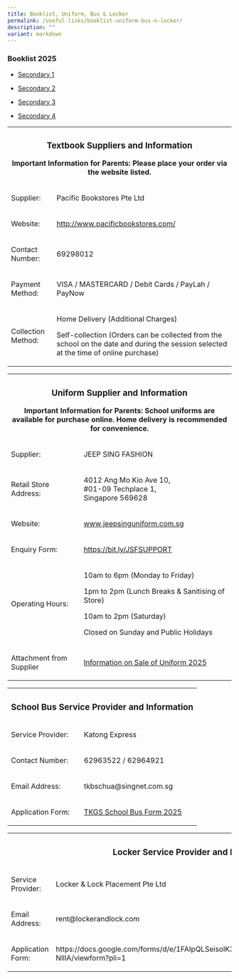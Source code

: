```yaml
---
title: Booklist, Uniform, Bus & Locker
permalink: /useful-links/booklist-uniform-bus-n-locker/
description: ""
variant: markdown
---
```

<h3>Booklist 2025</h3>
<ul data-tight="true" class="tight">
<li>
<a href="https://drive.google.com/file/d/1ulKNEY6gQwMrSi3lJnYuenIgZ1qB26lK/view?usp=sharing" target="_blank" rel="noopener"></a><p><a href="https://drive.google.com/file/d/1ulKNEY6gQwMrSi3lJnYuenIgZ1qB26lK/view?usp=sharing" target="_blank" rel="noopener">Secondary 1</a></p>
</li>
<li>
<a href="https://drive.google.com/file/d/1VfGi6MaGLjfliSFemCfQSjHkDK8F19nM/view?usp=sharing" target="_blank" rel="noopener"></a><p><a href="https://drive.google.com/file/d/1VfGi6MaGLjfliSFemCfQSjHkDK8F19nM/view?usp=sharing" target="_blank" rel="noopener">Secondary 2</a></p>
</li>
<li>
<a href="https://drive.google.com/file/d/16sTiyh2geuoKGSBG_0l4X5WR_U19ZJSs/view?usp=sharing" target="_blank" rel="noopener"></a><p><a href="https://drive.google.com/file/d/16sTiyh2geuoKGSBG_0l4X5WR_U19ZJSs/view?usp=sharing" target="_blank" rel="noopener">Secondary 3</a></p>
</li>
<li>
<a href="https://drive.google.com/file/d/1Z6zrgU-yKwnD31QWpT7nkF0yol460hPa/view?usp=sharing" target="_blank" rel="noopener"></a><p><a href="https://drive.google.com/file/d/1Z6zrgU-yKwnD31QWpT7nkF0yol460hPa/view?usp=sharing" target="_blank" rel="noopener">Secondary 4</a></p>
<p></p>
</li>
</ul>
<table style="minWidth: 50px">
<colgroup>
<col>
<col>
</colgroup>
<tbody>
<tr>
<th rowspan="1" colspan="2">
<h3>Textbook Suppliers and Information</h3>
<p></p>
<p>Important Information for Parents: Please place your order via the website
listed.</p>
</th>
</tr>
<tr>
<td rowspan="1" colspan="1">
<p>Supplier:</p>
</td>
<td rowspan="1" colspan="1">
<p>Pacific Bookstores Pte Ltd</p>
</td>
</tr>
<tr>
<td rowspan="1" colspan="1">
<p>Website:</p>
</td>
<td rowspan="1" colspan="1">
<p><a href="http://www.pacificbookstores.com/" rel="noopener noreferrer nofollow" target="_blank">http://www.pacificbookstores.com/</a>
</p>
</td>
</tr>
<tr>
<td rowspan="1" colspan="1">
<p>Contact Number:</p>
</td>
<td rowspan="1" colspan="1">
<p>69298012</p>
</td>
</tr>
<tr>
<td rowspan="1" colspan="1">
<p>Payment Method:</p>
</td>
<td rowspan="1" colspan="1">
<p>VISA / MASTERCARD / Debit Cards / PayLah / PayNow</p>
</td>
</tr>
<tr>
<td rowspan="1" colspan="1">
<p>Collection Method:</p>
</td>
<td rowspan="1" colspan="1">
<p>Home Delivery (Additional Charges)</p>
<p>Self-collection (Orders can be collected from the school on the date and
during the session selected at the time of online purchase)</p>
</td>
</tr>
</tbody>
</table>
<p></p>
<table style="minWidth: 50px">
<colgroup>
<col>
<col>
</colgroup>
<tbody>
<tr>
<th rowspan="1" colspan="2">
<h3>Uniform Supplier and Information</h3>
<p></p>
<p>Important Information for Parents: School uniforms are available for purchase
online. Home delivery is recommended for convenience.</p>
</th>
</tr>
<tr>
<td rowspan="1" colspan="1">
<p>Supplier:</p>
</td>
<td rowspan="1" colspan="1">
<p>JEEP SING FASHION</p>
</td>
</tr>
<tr>
<td rowspan="1" colspan="1">
<p>Retail Store Address:</p>
</td>
<td rowspan="1" colspan="1">
<p>4012 Ang Mo Kio Ave 10,<br>
	#01-09 Techplace 1,<br>
Singapore 569628</p>
</td>
</tr>
<tr>
<td rowspan="1" colspan="1">
<p>Website:</p>
</td>
<td rowspan="1" colspan="1">
<p><a href="http://www.jeepsinguniform.com.sg" rel="noopener noreferrer nofollow" target="_blank">www.jeepsinguniform.com.sg</a>
</p>
</td>
</tr>
<tr>
<td rowspan="1" colspan="1">
<p>Enquiry Form:</p>
</td>
<td rowspan="1" colspan="1">
<p><a href="https://bit.ly/JSFSUPPORT" rel="noopener noreferrer nofollow" target="_blank">https://bit.ly/JSFSUPPORT</a>
</p>
</td>
</tr>
<tr>
<td rowspan="1" colspan="1">
<p>Operating Hours:</p>
</td>
<td rowspan="1" colspan="1">
<p>10am to 6pm (Monday to Friday)</p>
<p>1pm to 2pm (Lunch Breaks &amp; Sanitising of Store)</p>
<p>10am to 2pm (Saturday)</p>
<p>Closed on Sunday and Public Holidays</p>
</td>
</tr>
<tr>
<td rowspan="1" colspan="1">
<p>Attachment from Supplier</p>
</td>
<td rowspan="1" colspan="1">
	<a href="https://drive.google.com/file/d/1-K5IK4MpTwxhtJMT2gxFQSlHet7IOIr0/view?usp=sharing" target="_blank" rel="noopener">Information on Sale of Uniform 2025</a>
</td>
</tr>
</tbody>
</table>
<p></p>
<table style="minWidth: 50px">
<colgroup>
<col>
<col>
</colgroup>
<tbody>
<tr>
<th rowspan="1" colspan="2">
<h3>School Bus Service Provider and Information</h3>
</th>
</tr>
<tr>
<td rowspan="1" colspan="1">
<p>Service Provider:</p>
</td>
<td rowspan="1" colspan="1">
<p>Katong Express</p>
</td>
</tr>
<tr>
<td rowspan="1" colspan="1">
<p>Contact Number:</p>
</td>
<td rowspan="1" colspan="1">
<p>62963522 / 62964921</p>
</td>
</tr>
<tr>
<td rowspan="1" colspan="1">
<p>Email Address:</p>
</td>
<td rowspan="1" colspan="1">
<p><a rel="noopener noreferrer nofollow" target="_blank">tkbschua@singnet.com.sg</a>
</p>
</td>
</tr>
<tr>
<td rowspan="1" colspan="1">
<p>Application Form:</p>
</td>
<td rowspan="1" colspan="1">
<a href="https://drive.google.com/file/d/1-K5IK4MpTwxhtJMT2gxFQSlHet7IOIr0/view?usp=drive_link" target="_blank" rel="noopener">TKGS School Bus Form 2025</a>
</td>
</tr>
</tbody>
</table>
<p></p>
<table style="minWidth: 50px">
<colgroup>
<col>
<col>
</colgroup>
<tbody>
<tr>
<th rowspan="1" colspan="2">
	<h3>Locker Service Provider and Information</h3>
</th>
</tr>
<tr>
<td rowspan="1" colspan="1">
<p>Service Provider:</p>
</td>
<td rowspan="1" colspan="1">
<p>Locker &amp; Lock Placement Pte Ltd</p>
</td>
</tr>
<tr>
<td rowspan="1" colspan="1">
<p>Email Address:</p>
</td>
<td rowspan="1" colspan="1">
<p><a rel="noopener noreferrer nofollow" target="_blank">rent@lockerandlock.com</a>
</p>
</td>
</tr>
<tr>
<td rowspan="1" colspan="1">
<p>Application Form:</p>
</td>
<td rowspan="1" colspan="1">
<p><a rel="noopener noreferrer nofollow" target="_blank">https://docs.google.com/forms/d/e/1FAIpQLSeisolK3flJHuHebdSK2kFlvzFlzeXmoubTjBSpnylG-NlllA/viewform?pli=1</a>
</p>
</td>
</tr>
</tbody>
</table>
<p></p>